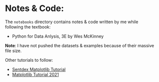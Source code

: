 # Notes & Code:

The `notebooks` directory contains notes & code written by me while following the textbook:
- Python for Data Anlysis, 3E by Wes McKinney

**Note**: I have not pushed the datasets & examples because of their massive file size.

Other tutorials to follow:
- [Sentdex Matplotlib Tutorial](https://www.youtube.com/playlist?list=PLQVvvaa0QuDfefDfXb9Yf0la1fPDKluPF)
- [Matplotlib Tutorial 2021](https://www.youtube.com/watch?v=wB9C0Mz9gSo)

